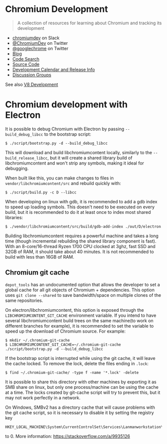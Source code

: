 # Chromium Development

> A collection of resources for learning about Chromium and tracking its development

- [chromiumdev](https://chromiumdev-slack.herokuapp.com) on Slack
- [@ChromiumDev](https://twitter.com/ChromiumDev) on Twitter
- [@googlechrome](https://twitter.com/googlechrome) on Twitter
- [Blog](https://blog.chromium.org)
- [Code Search](https://cs.chromium.org/)
- [Source Code](https://cs.chromium.org/chromium/src/)
- [Development Calendar and Release Info](https://www.chromium.org/developers/calendar)
- [Discussion Groups](http://www.chromium.org/developers/discussion-groups)

See also [V8 Development](v8-development.md)

# Chromium development with Electron

It is possible to debug Chromium with Electron by passing
`--build_debug_libcc` to the bootstrap script:

    $ ./script/bootstrap.py -d --build_debug_libcc

This will download and build libchromiumcontent locally, similarly to the
`--build_release_libcc`, but it will create a shared library build of
libchromiumcontent and won't strip any symbols, making it ideal for debugging.

When built like this, you can make changes to files in
`vendor/libchromiumcontent/src` and rebuild quickly with:

    $ ./script/build.py -c D --libcc

When developing on linux with gdb, it is recommended to add a gdb index to speed
up loading symbols. This doesn't need to be executed on every build, but it is
recommended to do it at least once to index most shared libraries: 

    $ ./vendor/libchromiumcontent/src/build/gdb-add-index ./out/D/electron

Building libchromiumcontent requires a powerful machine and takes a long time
(though incremental rebuilding the shared library component is fast). With an
8-core/16-thread Ryzen 1700 CPU clocked at 3ghz, fast SSD and 32GB of RAM, it
should take about 40 minutes. It is not recommended to build with less than 16GB
of RAM.

## Chromium git cache

`depot_tools` has an undocumented option that allows the developer to set a
global cache for all git objects of Chromium + dependencies. This option uses
`git clone --shared` to save bandwidth/space on multiple clones of the same
repositories.

On electron/libchromiumcontent, this option is exposed through the
`LIBCHROMIUMCONTENT_GIT_CACHE` environment variable. If you intend to have
several libchromiumcontent build trees on the same machine(to work on different
branches for example), it is recommended to set the variable to speed up the
download of Chromium source. For example:

    $ mkdir ~/.chromium-git-cache
    $ LIBCHROMIUMCONTENT_GIT_CACHE=~/.chromium-git-cache ./script/bootstrap.py -d --build_debug_libcc

If the bootstrap script is interrupted while using the git cache, it will leave
the cache locked. To remove the lock, delete the files ending in `.lock`:

    $ find ~/.chromium-git-cache/ -type f -name '*.lock' -delete

It is possible to share this directory with other machines by exporting it as
SMB share on linux, but only one process/machine can be using the cache at a
time. The locks created by git-cache script will try to prevent this, but it may
not work perfectly in a network.

On Windows, SMBv2 has a directory cache that will cause problems with the git
cache script, so it is necessary to disable it by setting the registry key

    HKEY_LOCAL_MACHINE\System\CurrentControlSet\Services\Lanmanworkstation\Parameters\DirectoryCacheLifetime

to 0. More information: https://stackoverflow.com/a/9935126
